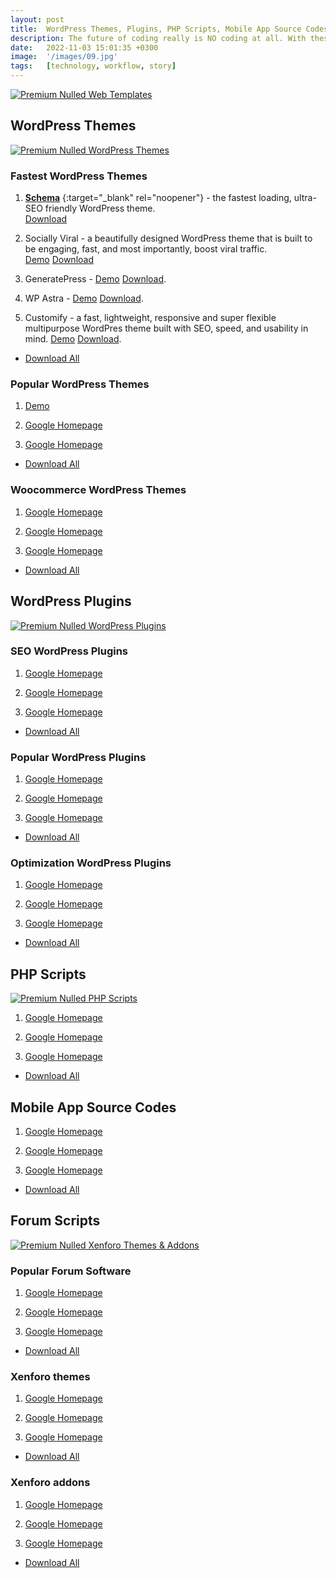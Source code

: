 ```yaml
---
layout: post
title:  WordPress Themes, Plugins, PHP Scripts, Mobile App Source Codes and Forum Software
description: The future of coding really is NO coding at all. With these premium, CLEAN, regularly updated templates, develop applications faster, save time and focus more on other productive work, marketing etc
date:   2022-11-03 15:01:35 +0300
image:  '/images/09.jpg'
tags:   [technology, workflow, story]
---
```


[![Premium Nulled Web Templates]({{site.baseurl}}/images/07-2.jpg "Nulled WordPress themes, plugins and other scripts")](https://linktofileintopic.com)

## WordPress Themes

[![Premium Nulled WordPress Themes]({{site.baseurl}}/images/07-2.jpg "Nulled WordPress themes free download")](https://linktofileintopic.com)

### Fastest WordPress Themes
1. [**Schema**](https://mythemeshop.com/themes/schema "Schema WordPress Theme Demo") {:target="_blank" rel="noopener"} - the fastest loading, ultra-SEO friendly WordPress theme.  
[Download](https://exe.io "Schema Premium Nulled Theme Download")

2. Socially Viral - a beautifully designed WordPress theme that is built to be engaging, fast, and most importantly, boost viral traffic.  
[Demo](https://demo.mythemeshop.com/s/?theme=SociallyViral "Socially Viral Theme Demo")
[Download](https://exe.io "Socially Viral Premium Nulled Theme Download")

3. GeneratePress - 
[Demo](https://generatepress.com/site-library "GeneratePress Theme Demo")
[Download](https://wpastra.com/starter-templates/ "WP Astra Theme Demo").  

4. WP Astra - 
[Demo](https://wpastra.com/starter-templates/ "WP Astra Theme Demo")
[Download](https://wpastra.com/starter-templates/ "WP Astra Theme Demo").  

5. Customify - a fast, lightweight, responsive and super flexible multipurpose WordPres theme built with SEO, speed, and usability in mind.
[Demo](https://wpastra.com/starter-templates/ "WP Astra Theme Demo")
[Download](https://wpastra.com/starter-templates/ "WP Astra Theme Demo").  

- [Download All](https://www.google.com " Demo")

### Popular WordPress Themes
1. [Demo](https://wpastra.com/starter-templates/ "WP Astra Theme Demo")

2. [Google Homepage](https://www.google.com "Demo")

3. [Google Homepage](https://www.google.com "Demo")

- [Download All](https://www.google.com "Demo")

### Woocommerce WordPress Themes
1. [Google Homepage](https://www.google.com "Demo")

2. [Google Homepage](https://www.google.com "Demo")

3. [Google Homepage](https://www.google.com "Demo")

- [Download All](https://www.google.com "Demo")

## WordPress Plugins 

[![Premium Nulled WordPress Plugins]({{site.baseurl}}/images/07-2.jpg "Nulled WordPress plugins free download")](https://linktofileintopic.com)

### SEO WordPress Plugins
1. [Google Homepage](https://www.google.com " Demo")

2. [Google Homepage](https://www.google.com " Demo")

3. [Google Homepage](https://www.google.com " Demo")

- [Download All](https://www.google.com " Demo")

### Popular WordPress Plugins
1. [Google Homepage](https://www.google.com " Demo")

2. [Google Homepage](https://www.google.com " Demo")

3. [Google Homepage](https://www.google.com " Demo")

- [Download All](https://www.google.com " Demo")

### Optimization WordPress Plugins
1. [Google Homepage](https://www.google.com " Demo")

2. [Google Homepage](https://www.google.com " Demo")

3. [Google Homepage](https://www.google.com " Demo")

- [Download All](https://www.google.com " Demo")

## PHP Scripts
[![Premium Nulled PHP Scripts]({{site.baseurl}}/images/07-2.jpg "Nulled PHP Scripts free download")](https://linktofileintopic.com)

1. [Google Homepage](https://www.google.com " Demo")

2. [Google Homepage](https://www.google.com " Demo")

3. [Google Homepage](https://www.google.com " Demo")

- [Download All](https://www.google.com " Demo")

## Mobile App Source Codes

1. [Google Homepage](https://www.google.com " Demo")

2. [Google Homepage](https://www.google.com " Demo")

3. [Google Homepage](https://www.google.com " Demo")

- [Download All](https://www.google.com " Demo")

## Forum Scripts

[![Premium Nulled Xenforo Themes & Addons]({{site.baseurl}}/images/07-2.jpg "Nulled Xenforo addons and themes free download")](https://linktofileintopic.com)

### Popular Forum Software
1. [Google Homepage](https://www.google.com " Demo")

2. [Google Homepage](https://www.google.com " Demo")

3. [Google Homepage](https://www.google.com " Demo")

- [Download All](https://www.google.com " Demo")

### Xenforo themes
1. [Google Homepage](https://www.google.com " Demo")

2. [Google Homepage](https://www.google.com " Demo")

3. [Google Homepage](https://www.google.com " Demo")

- [Download All](https://www.google.com " Demo")

### Xenforo addons
1. [Google Homepage](https://www.google.com " Demo")

2. [Google Homepage](https://www.google.com " Demo")

3. [Google Homepage](https://www.google.com " Demo")

- [Download All](https://www.google.com " Demo")

